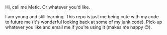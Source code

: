 Hi, call me Metic. Or whatever you'd like. 

I am young and still learning. This repo is just me being cute with my code to future me (it's wonderful looking back at some of my junk code). Pick-up whatever you like and email me if you're using it (makes me happy 😊).
